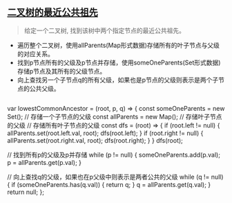 ## [二叉树的最近公共祖先](https://leetcode.cn/problems/lowest-common-ancestor-of-a-binary-tree)
> 给定一个二叉树, 找到该树中两个指定节点的最近公共祖先。

- 遍历整个二叉树，使用allParents(Map形式数据)存储所有的叶子节点与父级的对应关系。
- 找到p节点所有的父级及p节点并存储，使用someOneParents(Set形式数据)存储p节点及其所有的父级节点。
- 向上查找另一个子节点q的所有父级，如果也是p节点的父级则表示是两个子节点的公共父级。
```
```
var lowestCommonAncestor = (root, p, q) => {
  const someOneParents = new Set(); // 存储一个子节点的父级
  const allParents = new Map(); // 存储叶子节点的父级
  // 存储所有叶子节点的父级
  const dfs = (root) => {
    if (root.left != null) {
      allParents.set(root.left.val, root);
      dfs(root.left);
    }
    if (root.right != null) {
      allParents.set(root.right.val, root);
      dfs(root.right);
    }
  }
  dfs(root);

  // 找到所有p的父级及p并存储
  while (p != null) {
    someOneParents.add(p.val);
    p = allParents.get(p.val);
  }
  
  // 向上查找q的父级，如果也在p父级中则表示是两者公共的父级
  while (q != null) {
    if (someOneParents.has(q.val)) {
      return q;
    }
    q = allParents.get(q.val);
  }
  return null;
};
```
```